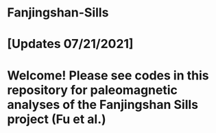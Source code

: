 # Fanjingshan-Sills

# [Updates 07/21/2021]
#     Welcome! Please see codes in this repository for paleomagnetic analyses of the Fanjingshan Sills project (Fu et al.)
